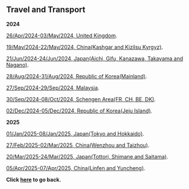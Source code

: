 ## Travel and Transport

**2024**

[26/Apr/2024-03/May/2024, United Kingdom](https://wqgcx.github.io/transport/20240426UK).

[19/May/2024-22/May/2024, China(Kashgar and Kizilsu Kyrgyz)](https://wqgcx.github.io/transport/20240519CN).

[21/Jun/2024-24/Jun/2024, Japan(Aichi, Gifu, Kanazawa, Takayama and Nagano)](https://wqgcx.github.io/transport/20240621JP).

[28/Aug/2024-31/Aug/2024, Republic of Korea(Mainland)](https://wqgcx.github.io/transport/20240828KR).

[27/Sep/2024-29/Sep/2024, Malaysia](https://wqgcx.github.io/transport/20240927MYS).

[30/Sep/2024-08/Oct/2024, Schengen Area(FR, CH, BE, DK)](https://wqgcx.github.io/transport/20240930EU).

[02/Dec/2024-05/Dec/2024, Republic of Korea(Jeju Island)](https://wqgcx.github.io/transport/20241202KR).

**2025**

[01/Jan/2025-08/Jan/2025, Japan(Tokyo and Hokkaido)](https://wqgcx.github.io/transport/20250101JP).

[27/Feb/2025-02/Mar/2025, China(Wenzhou and Taizhou)](https://wqgcx.github.io/transport/20250227CN).

[20/Mar/2025-24/Mar/2025, Japan(Tottori, Shimane and Saitama)](https://wqgcx.github.io/transport/20250320JP).

[05/Apr/2025-07/Apr/2025, China(Linfen and Yuncheng)](https://wqgcx.github.io/transport/20250405CN).

**Click [here](https://wqgcx.github.io/) to go back.**
